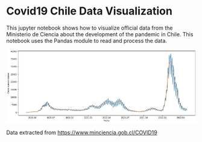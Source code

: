 # Covid19 Chile Data Visualization 

This jupyter notebook shows how to visualize official data from the Ministerio de Ciencia about the development of the pandemic in Chile. This notebook uses the Pandas module to read and process the data. 

![Image](plots_arxiv/20220503.png)

Data extracted from https://www.minciencia.gob.cl/COVID19
